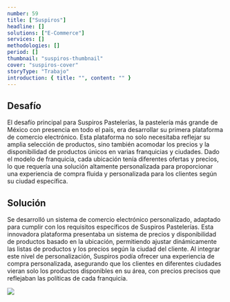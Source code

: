 ```yaml
---
number: 59
title: ["Suspiros"]
headline: []
solutions: ["E-Commerce"]
services: []
methodologies: []
period: []
thumbnail: "suspiros-thumbnail"
cover: "suspiros-cover"
storyType: "Trabajo"
introduction: { title: "", content: "" }
---
```


## Desafío

El desafío principal para Suspiros Pastelerías, la pastelería más grande de México con presencia en todo el país, era desarrollar su primera plataforma de comercio electrónico. Esta plataforma no solo necesitaba reflejar su amplia selección de productos, sino también acomodar los precios y la disponibilidad de productos únicos en varias franquicias y ciudades. Dado el modelo de franquicia, cada ubicación tenía diferentes ofertas y precios, lo que requería una solución altamente personalizada para proporcionar una experiencia de compra fluida y personalizada para los clientes según su ciudad específica.

## Solución

Se desarrolló un sistema de comercio electrónico personalizado, adaptado para cumplir con los requisitos específicos de Suspiros Pastelerías. Esta innovadora plataforma presentaba un sistema de precios y disponibilidad de productos basado en la ubicación, permitiendo ajustar dinámicamente las listas de productos y los precios según la ciudad del cliente. Al integrar este nivel de personalización, Suspiros podía ofrecer una experiencia de compra personalizada, asegurando que los clientes en diferentes ciudades vieran solo los productos disponibles en su área, con precios precisos que reflejaban las políticas de cada franquicia.

![](/work/suspiros-figure-1.jpg)
